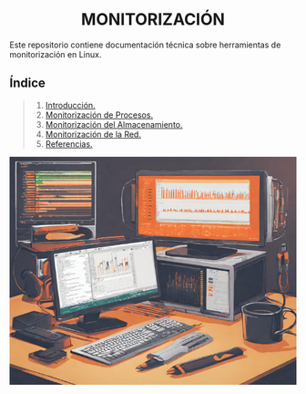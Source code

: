 # <h1 align="center"> MONITORIZACIÓN </h1>

Este repositorio contiene documentación técnica sobre herramientas de monitorización en Linux.

## **Índice**
> 1. [Introducción.](Introduccion.md)
> 2. [Monitorización de Procesos.](Monitorizacion-Procesos.md)
> 3. [Monitorización del Almacenamiento.](Monitorizacion-Almacenamiento.md)
> 4. [Monitorización de la Red.](Monitorizacion-Red.md)
> 5. [Referencias.](Referecias.md)


<div align="center">
  <img src="img/rendimiento_Linux.png" width="600" height="400"/>
</div>
